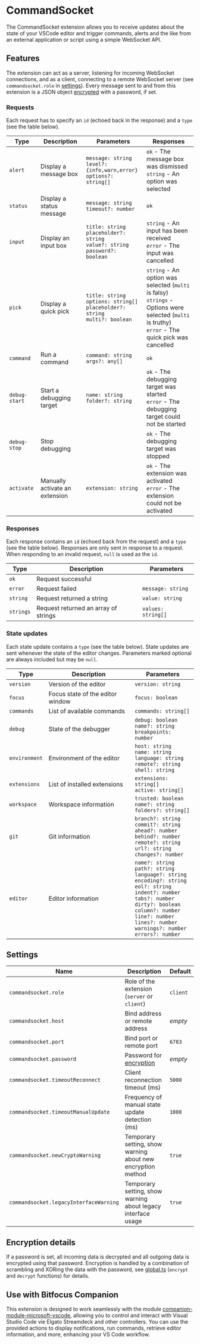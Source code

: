 # CommandSocket

The CommandSocket extension allows you to receive updates about the state of your VSCode editor and trigger commands, alerts and the like from an external application or script using a simple WebSocket API.

## Features

The extension can act as a server, listening for incoming WebSocket connections, and as a client, connecting to a remote WebSocket server (see `commandsocket.role` in [settings](#settings)). Every message sent to and from this extension is a JSON object [encrypted](#encryption-details) with a password, if set.

### Requests

Each request has to specify an `id` (echoed back in the response) and a `type` (see the table below).

| Type          | Description                    | Parameters                                                                            | Responses                                                                                                                                               |
| ------------- | ------------------------------ | ------------------------------------------------------------------------------------- | ------------------------------------------------------------------------------------------------------------------------------------------------------- |
| `alert`       | Display a message box          | `message: string`<br>`level?: {info,warn,error}`<br>`options?: string[]`              | `ok` - The message box was dismissed<br>`string` - An option was selected                                                                               |
| `status`      | Display a status message       | `message: string`<br>`timeout?: number`                                               | `ok`                                                                                                                                                    |
| `input`       | Display an input box           | `title: string`<br>`placeholder?: string`<br>`value?: string`<br>`password?: boolean` | `string` - An input has been received<br>`error` - The input was cancelled                                                                              |
| `pick`        | Display a quick pick           | `title: string`<br>`options: string[]`<br>`placeholder?: string`<br>`multi?: boolean` | `string` - An option was selected (`multi` is falsy)<br>`strings` - Options were selected (`multi` is truthy)<br>`error` - The quick pick was cancelled |
| `command`     | Run a command                  | `command: string`<br>`args?: any[]`                                                   | `ok`                                                                                                                                                    |
| `debug-start` | Start a debugging target       | `name: string`<br>`folder?: string`                                                   | `ok` - The debugging target was started<br>`error` - The debugging target could not be started                                                          |
| `debug-stop`  | Stop debugging                 |                                                                                       | `ok` - The debugging target was stopped                                                                                                                 |
| `activate`    | Manually activate an extension | `extension: string`                                                                   | `ok` - The extension was activated<br>`error` - The extension could not be activated                                                                    |

### Responses

Each response contains an `id` (echoed back from the request) and a `type` (see the table below). Responses are only sent in response to a request. When responding to an invalid request, `null` is used as the `id`.

| Type      | Description                          | Parameters         |
| --------- | ------------------------------------ | ------------------ |
| `ok`      | Request successful                   |                    |
| `error`   | Request failed                       | `message: string`  |
| `string`  | Request returned a string            | `value: string`    |
| `strings` | Request returned an array of strings | `values: string[]` |

### State updates

Each state update contains a `type` (see the table below). State updates are sent whenever the state of the editor changes. Parameters marked optional are always included but may be `null`.

| Type          | Description                      | Parameters                                                                                                                                                                                                                                                              |
| ------------- | -------------------------------- | ----------------------------------------------------------------------------------------------------------------------------------------------------------------------------------------------------------------------------------------------------------------------- |
| `version`     | Version of the editor            | `version: string`                                                                                                                                                                                                                                                       |
| `focus`       | Focus state of the editor window | `focus: boolean`                                                                                                                                                                                                                                                        |
| `commands`    | List of available commands       | `commands: string[]`                                                                                                                                                                                                                                                    |
| `debug`       | State of the debugger            | `debug: boolean`<br>`name?: string`<br>`breakpoints: number`                                                                                                                                                                                                            |
| `environment` | Environment of the editor        | `host: string`<br>`name: string`<br>`language: string`<br>`remote?: string`<br>`shell: string`                                                                                                                                                                          |
| `extensions`  | List of installed extensions     | `extensions: string[]`<br>`active: string[]`                                                                                                                                                                                                                            |
| `workspace`   | Workspace information            | `trusted: boolean`<br>`name?: string`<br>`folders?: string[]`                                                                                                                                                                                                           |
| `git`         | Git information                  | `branch?: string`<br>`commit?: string`<br>`ahead?: number`<br>`behind?: number`<br>`remote?: string`<br>`url?: string`<br>`changes?: number`                                                                                                                            |
| `editor`      | Editor information               | `name?: string`<br>`path?: string`<br>`language?: string`<br>`encoding?: string`<br>`eol?: string`<br>`indent?: number`<br>`tabs?: number`<br>`dirty?: boolean`<br>`column?: number`<br>`line?: number`<br>`lines?: number`<br>`warnings?: number`<br>`errors?: number` |

## Settings

| Name                                   | Description                                                  | Default  |
| -------------------------------------- | ------------------------------------------------------------ | -------- |
| `commandsocket.role`                   | Role of the extension (`server` or `client`)                 | `client` |
| `commandsocket.host`                   | Bind address or remote address                               | _empty_  |
| `commandsocket.port`                   | Bind port or remote port                                     | `6783`   |
| `commandsocket.password`               | Password for [encryption](#encryption-details)               | _empty_  |
| `commandsocket.timeoutReconnect`       | Client reconnection timeout (ms)                             | `5000`   |
| `commandsocket.timeoutManualUpdate`    | Frequency of manual state update detection (ms)              | `1000`   |
| `commandsocket.newCryptoWarning`       | Temporary setting, show warning about new encryption method  | `true`   |
| `commandsocket.legacyInterfaceWarning` | Temporary setting, show warning about legacy interface usage | `true`   |

## Encryption details

If a password is set, all incoming data is decrypted and all outgoing data is encrypted using that password. Encryption is handled by a combination of scrambling and XORing the data with the password, see [global.ts](src/global.ts) (`encrypt` and `decrypt` functions) for details.

## Use with Bitfocus Companion

This extension is designed to work seamlessly with the module [companion-module-microsoft-vscode](https://github.com/bitfocus/companion-module-microsoft-vscode), allowing you to control and interact with Visual Studio Code vie Elgato Streamdeck and other controllers. You can use the provided actions to display notifications, run commands, retrieve editor information, and more, enhancing your VS Code workflow.
